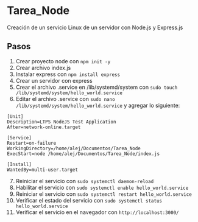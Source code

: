 # Tarea_Node
Creación de un servicio Linux de un servidor con Node.js y Express.js 

## Pasos
1. Crear proyecto node con `npm init -y`
2. Crear archivo index.js
3. Instalar express con `npm install express`
4. Crear un servidor con express
5. Crear el archivo .service en /lib/systemd/system con `sudo touch /lib/systemd/system/hello_world.service`
6. Editar el archivo .service con `sudo nano /lib/systemd/system/hello_world.service` y agregar lo siguiente:
```
[Unit]
Description=LTPS NodeJS Test Application
After=network-online.target

[Service]
Restart=on-failure
WorkingDirectory=/home/alej/Documentos/Tarea_Node
ExecStart=node /home/alej/Documentos/Tarea_Node/index.js

[Install]
WantedBy=multi-user.target
```
7. Reiniciar el servicio con `sudo systemctl daemon-reload`
8. Habilitar el servicio con `sudo systemctl enable hello_world.service`
9. Reiniciar el servicio con `sudo systemctl restart hello_world.service`
10. Verificar el estado del servicio con `sudo systemctl status hello_world.service`
11. Verificar el servicio en el navegador con `http://localhost:3000/`